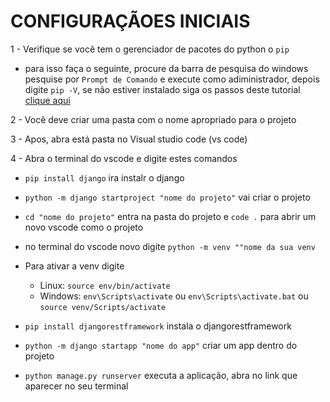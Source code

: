 # CONFIGURAÇÃOES INICIAIS

1 - Verifique se você tem o gerenciador de pacotes do python o ```pip``` 
  - para isso faça o seguinte, procure da barra de pesquisa do windows pesquise por ```Prompt de Comando``` e execute como adiministrador, depois digite ```pip -V```, se não estiver instalado siga os passos deste tutorial <a href="https://dicasdeprogramacao.com.br/resolvido-pip-nao-e-reconhecido-como-um-comando-interno/">clique aqui</a>
  
2 - Você deve criar uma pasta com o nome apropriado para o projeto

3 - Apos, abra está pasta no Visual studio code (vs code)

4 - Abra o terminal do vscode e digite estes comandos

  - ```pip install django``` ira instalr o django
  - ```python -m django startproject "nome do projeto"``` vai criar o projeto
  - ```cd "nome do projeto"``` entra na pasta do projeto e ```code .``` para abrir um novo vscode como o projeto
  - no terminal do vscode novo digite ```python -m venv ""nome da sua venv```
  - Para ativar a venv digite
    - Linux: ```source env/bin/activate```
    - Windows: ```env\Scripts\activate``` ou ```env\Scripts\activate.bat``` ou ```source venv/Scripts/activate```
      
  - ```pip install djangorestframework``` instala o  djangorestframework
  - ```python -m django startapp "nome do app"``` criar um app dentro do projeto
  - ```python manage.py runserver``` executa a aplicação, abra no link que aparecer no seu terminal
